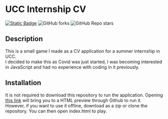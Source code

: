 # UCC Internship CV

<a href="https://htmlpreview.github.io/?https://github.com/Chris-B33/Internship-UCC-CV/blob/master/index.html"><img alt="Static Badge" src="https://img.shields.io/badge/Preview-Application"></a>
<img alt="GitHub forks" src="https://img.shields.io/github/forks/Chris-B33/Internship-UCC-CV">
<img alt="GitHub Repo stars" src="https://img.shields.io/github/stars/Chris-B33/Internship-UCC-CV">

## Description

This is a small game I made as a CV application for a summer internship in UCC. <br>
I decided to make this as Covid was just started, I was becoming interested in JavaScript and had no experience with coding in it previously.

## Installation

It is not required to download this repository to run the application. 
Opening <a href="https://htmlpreview.github.io/?https://github.com/Chris-B33/Internship-UCC-CV/blob/master/index.html">this link</a> will bring you to a HTML preview through Github to run it.
<br>
However, if you want to use it offline, download as a zip or clone the repository. You can then open index.html to play. 
